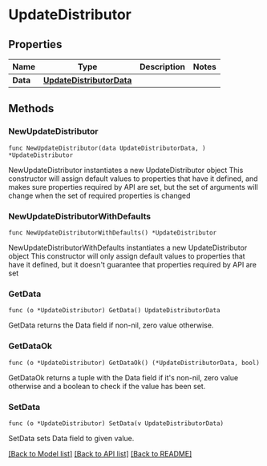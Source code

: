 # UpdateDistributor

## Properties

Name | Type | Description | Notes
------------ | ------------- | ------------- | -------------
**Data** | [**UpdateDistributorData**](UpdateDistributorData.md) |  | 

## Methods

### NewUpdateDistributor

`func NewUpdateDistributor(data UpdateDistributorData, ) *UpdateDistributor`

NewUpdateDistributor instantiates a new UpdateDistributor object
This constructor will assign default values to properties that have it defined,
and makes sure properties required by API are set, but the set of arguments
will change when the set of required properties is changed

### NewUpdateDistributorWithDefaults

`func NewUpdateDistributorWithDefaults() *UpdateDistributor`

NewUpdateDistributorWithDefaults instantiates a new UpdateDistributor object
This constructor will only assign default values to properties that have it defined,
but it doesn't guarantee that properties required by API are set

### GetData

`func (o *UpdateDistributor) GetData() UpdateDistributorData`

GetData returns the Data field if non-nil, zero value otherwise.

### GetDataOk

`func (o *UpdateDistributor) GetDataOk() (*UpdateDistributorData, bool)`

GetDataOk returns a tuple with the Data field if it's non-nil, zero value otherwise
and a boolean to check if the value has been set.

### SetData

`func (o *UpdateDistributor) SetData(v UpdateDistributorData)`

SetData sets Data field to given value.



[[Back to Model list]](../README.md#documentation-for-models) [[Back to API list]](../README.md#documentation-for-api-endpoints) [[Back to README]](../README.md)


